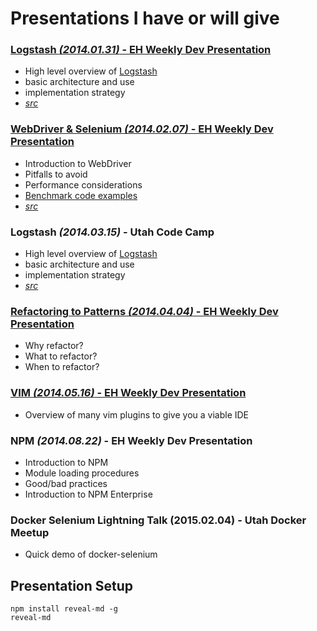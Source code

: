 Presentations I have or will give
=================================

### [Logstash _(2014.01.31)_ - EH Weekly Dev Presentation](https://www.youtube.com/watch?v=U3m0jKygAqU)

* High level overview of [Logstash](http://logstash.net/)
* basic architecture and use
* implementation strategy
* [_src_](https://github.com/mtscout6/my-presentations/tree/weekly-work-presentations-logstash)

### [WebDriver & Selenium _(2014.02.07)_ - EH Weekly Dev Presentation](https://www.youtube.com/watch?v=mZOTCF3EXug#t=318)

* Introduction to WebDriver
* Pitfalls to avoid
* Performance considerations
* [Benchmark code examples](https://github.com/mtscout6/Serenity/tree/benchmark/src/Serenity.Testing/WebDriver/Benchmarks)
* [_src_](https://github.com/mtscout6/my-presentations/tree/weekly-work-presentations-webdriver)

### Logstash _(2014.03.15)_ - Utah Code Camp

* High level overview of [Logstash](http://logstash.net/)
* basic architecture and use
* implementation strategy
* [_src_](https://github.com/mtscout6/my-presentations/)

### [Refactoring to Patterns _(2014.04.04)_ - EH Weekly Dev Presentation](https://www.youtube.com/watch?v=uZ8fH550rXM)

* Why refactor?
* What to refactor?
* When to refactor?

### [VIM _(2014.05.16)_ - EH Weekly Dev Presentation](https://www.youtube.com/watch?v=EkImFaT4NUo)

* Overview of many vim plugins to give you a viable IDE

### NPM _(2014.08.22)_ - EH Weekly Dev Presentation

* Introduction to NPM
* Module loading procedures
* Good/bad practices
* Introduction to NPM Enterprise

### Docker Selenium Lightning Talk (2015.02.04) - Utah Docker Meetup

* Quick demo of docker-selenium

## Presentation Setup

```
npm install reveal-md -g
reveal-md
```
